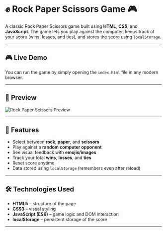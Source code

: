 # ✊ Rock Paper Scissors Game 🎮

A classic Rock Paper Scissors game built using **HTML**, **CSS**, and **JavaScript**. The game lets you play against the computer, keeps track of your score (wins, losses, and ties), and stores the score using `localStorage`.

---

## 🎮 Live Demo

You can run the game by simply opening the `index.html` file in any modern browser.

---

## 📸 Preview

![Rock Paper Scissors Preview](preview.png) <!-- Add a screenshot named 'preview.png' in your repo if you want -->

---

## 🚀 Features

- Select between **rock**, **paper**, and **scissors**
- Play against a **random computer opponent**
- See visual feedback with **emojis/images**
- Track your total **wins**, **losses**, and **ties**
- Reset score anytime
- Data stored using `localStorage` (remembers even after reload)

---

## 🛠 Technologies Used

- **HTML5** – structure of the page
- **CSS3** – visual styling
- **JavaScript (ES6)** – game logic and DOM interaction
- **localStorage** – persistent storage of the score

---